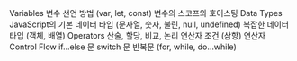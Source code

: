 Variables
변수 선언 방법 (var, let, const)
변수의 스코프와 호이스팅
Data Types
JavaScript의 기본 데이터 타입 (문자열, 숫자, 불린, null, undefined)
복잡한 데이터 타입 (객체, 배열)
Operators
산술, 할당, 비교, 논리 연산자
조건 (삼항) 연산자
Control Flow
if...else 문
switch 문
반복문 (for, while, do...while)

